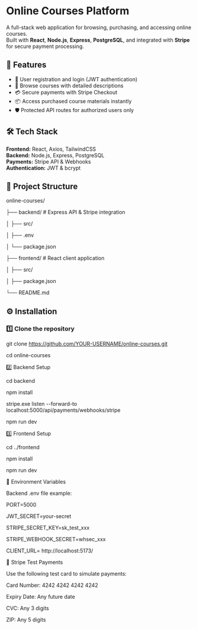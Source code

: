 # Online Courses Platform

A full-stack web application for browsing, purchasing, and accessing online courses.  
Built with **React**, **Node.js**, **Express**, **PostgreSQL**, and integrated with **Stripe** for secure payment processing.

## 🚀 Features
- 🔐 User registration and login (JWT authentication)
- 🎥 Browse courses with detailed descriptions
- 💳 Secure payments with Stripe Checkout
- 📦 Access purchased course materials instantly
- 🛡️ Protected API routes for authorized users only

## 🛠️ Tech Stack
**Frontend:** React, Axios, TailwindCSS  
**Backend:** Node.js, Express, PostgreSQL  
**Payments:** Stripe API & Webhooks  
**Authentication:** JWT & bcrypt

## 📂 Project Structure

online-courses/

├── backend/ # Express API & Stripe integration

│ ├── src/

│ ├── .env

│ └── package.json

├── frontend/ # React client application

│ ├── src/

│ ├── package.json

└── README.md


## ⚙️ Installation

### 1️⃣ Clone the repository

git clone https://github.com/YOUR-USERNAME/online-courses.git

cd online-courses

2️⃣ Backend Setup

cd backend

npm install

stripe.exe listen --forward-to localhost:5000/api/payments/webhooks/stripe

npm run dev

3️⃣ Frontend Setup

cd ../frontend

npm install

npm run dev

🔑 Environment Variables

Backend .env file example:

PORT=5000

JWT_SECRET=your-secret

STRIPE_SECRET_KEY=sk_test_xxx

STRIPE_WEBHOOK_SECRET=whsec_xxx

CLIENT_URL= http://localhost:5173/

🧪 Stripe Test Payments

Use the following test card to simulate payments:

Card Number: 4242 4242 4242 4242

Expiry Date: Any future date

CVC: Any 3 digits

ZIP: Any 5 digits
